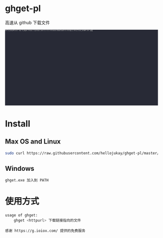# ghget-pl
高速从 github 下载文件

![demo](demo.gif)

# Install
## Max OS and Linux 
```bash
sudo curl https://raw.githubusercontent.com/hellojukay/ghget-pl/master/ghget.pl -o /bin/ghget && sudo chmod +x /bin/ghget
```
## Windows
```bat
ghget.exe 加入到 PATH
```
# 使用方式
```bash
usage of ghget:
    ghget <httpurl> 下载链接指向的文件

感谢 https://g.ioiox.com/ 提供的免费服务
```
